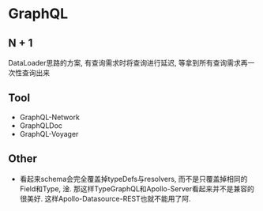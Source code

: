 # GraphQL

## N + 1

DataLoader思路的方案, 有查询需求时将查询进行延迟, 等拿到所有查询需求再一次性查询出来

## Tool

- GraphQL-Network
- GraphQLDoc
- GraphQL-Voyager

## Other

- 看起来schema会完全覆盖掉typeDefs与resolvers, 而不是只覆盖掉相同的Field和Type, 淦. 那这样TypeGraphQL和Apollo-Server看起来并不是兼容的很美好. 这样Apollo-Datasource-REST也就不能用了阿.